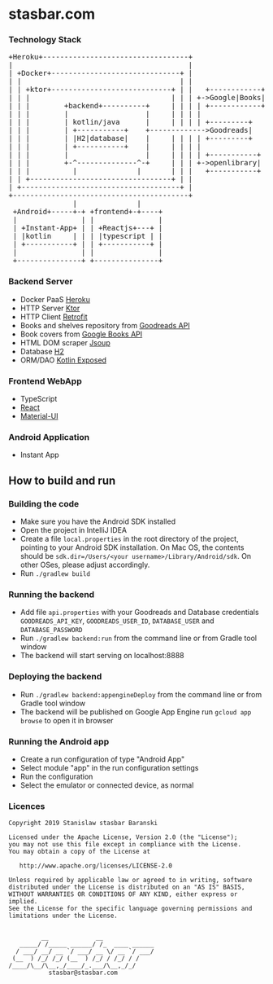 # stasbar.com

### Technology Stack
<pre>
+Heroku+----------------------------------+
|                                         |
| +Docker+------------------------------+ |
| |                                     | |
| | +ktor+----------------------------+ | |   +------------+
| | |                                 | | | +->Google|Books|
| | |        +backend+----------+     | | | | +------------+
| | |        |                  |     | | | |
| | |        | kotlin/java      |     | | | | +---------+
| | |        | +-----------+    +------------->Goodreads|
| | |        | |H2|database|    |     | | | | +---------+
| | |        | +-----------+    |     | | | |
| | |        |                  |     | | | | +-----------+
| | |        +-^--------------^-+     | | | +->openlibrary|
| | |          |              |       | | |   +-----------+
| | +---------------------------------+ | |
| +-------------------------------------+ |
+-----------------------------------------+
               |              |
 +Android+-----+-+ +frontend+-+----+
 |               | |               |
 | +Instant-App+ | | +Reactjs+---+ |
 | |kotlin     | | | |typescript | |
 | +-----------+ | | +-----------+ |
 |               | |               |
 +---------------+ +---------------+
</pre>


### Backend Server
- Docker PaaS [Heroku](heroku.com)
- HTTP Server [Ktor](https://github.com/ktorio/ktor)
- HTTP Client [Retrofit](https://github.com/square/retrofit)
- Books and shelves repository from [Goodreads API](https://www.goodreads.com/api)
- Book covers from [Google Books API](https://developers.google.com/books)
- HTML DOM scraper [Jsoup](https://github.com/jhy/jsoup)
- Database [H2](https://github.com/h2database/h2database)
- ORM/DAO [Kotlin Exposed](https://github.com/JetBrains/Exposed)


### Frontend WebApp
- TypeScript
- [React](https://github.com/facebook/react)
- [Material-UI](https://material-ui.com/)


### Android Application
- Instant App


## How to build and run

### Building the code

 * Make sure you have the Android SDK installed
 * Open the project in IntelliJ IDEA
 * Create a file `local.properties` in the root directory of the project, pointing to your Android SDK installation. On Mac OS, the contents should be `sdk.dir=/Users/<your username>/Library/Android/sdk`. On other OSes, please adjust accordingly.
 * Run `./gradlew build`

### Running the backend
 * Add file `api.properties` with your Goodreads and Database credentials `GOODREADS_API_KEY`, `GOODREADS_USER_ID`, `DATABASE_USER` and `DATABASE_PASSWORD`
 * Run `./gradlew backend:run` from the command line or from Gradle tool window
 * The backend will start serving on localhost:8888

### Deploying the backend

 * Run `./gradlew backend:appengineDeploy` from the command line or from Gradle tool window
 * The backend will be published on Google App Engine run `gcloud app browse` to open it in browser

### Running the Android app

 * Create a run configuration of type "Android App"
 * Select module "app" in the run configuration settings
 * Run the configuration
 * Select the emulator or connected device, as normal

### Licences
```
Copyright 2019 Stanislaw stasbar Baranski

Licensed under the Apache License, Version 2.0 (the "License");
you may not use this file except in compliance with the License.
You may obtain a copy of the License at

   http://www.apache.org/licenses/LICENSE-2.0

Unless required by applicable law or agreed to in writing, software
distributed under the License is distributed on an "AS IS" BASIS,
WITHOUT WARRANTIES OR CONDITIONS OF ANY KIND, either express or implied.
See the License for the specific language governing permissions and
limitations under the License.


         __             __
   _____/ /_____ ______/ /_  ____ ______
  / ___/ __/ __ `/ ___/ __ \/ __ `/ ___/
 (__  ) /_/ /_/ (__  ) /_/ / /_/ / /
/____/\__/\__,_/____/_.___/\__,_/_/
           stasbar@stasbar.com
```


